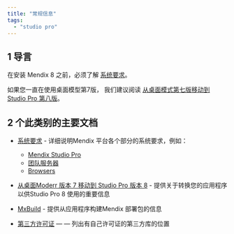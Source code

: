 ```yaml
---
title: "常规信息"
tags:
  - "studio pro"
---
```


## 1 导言

在安装 Mendix 8 之前，必须了解 [系统要求](system-requirements)。

如果您一直在使用桌面模型第7版， 我们建议阅读 [从桌面模式第七版移动到 Studio Pro 第八版](moving-from-7-to-8)。

## 2 个此类别的主要文档

* [系统要求](system-requirements) - 详细说明Mendix 平台各个部分的系统要求，例如：

    * [Mendix Studio Pro](system-requirements#sp)
    * [团队服务器](system-requirements#ts)
    * [Browsers](system-requirements#browsers)

* [从桌面Moderr 版本 7 移动到 Studio Pro 版本 8](moving-from-7-to-8) - 提供关于转换您的应用程序以供Studio Pro 8 使用的重要信息
* [MxBuild](mxbuild) - 提供从应用程序构建Mendix 部署包的信息
* [第三方许可证](third-party-licenses) — — 列出有自己许可证的第三方库的位置
